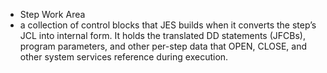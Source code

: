 - Step Work Area
- a collection of control blocks that JES builds when it converts the step’s JCL into internal form. It holds the translated DD statements (JFCBs), program parameters, and other per-step data that OPEN, CLOSE, and other system services reference during execution.